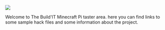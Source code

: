 <html>
<body>
<img src = http://2.bp.blogspot.com/-Ex4C_nNDViE/U72hTKFQQmI/AAAAAAAAAFA/XkBR_d8_gzE/s1600/minecraft_pi_logo.png>
<p>Welcome to The Build'IT Minecraft Pi taster area. here you can find links to some sample hack files and some information about the project.</p>
</body>
</html>
